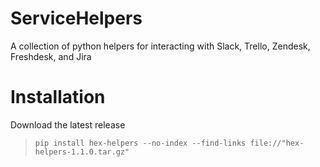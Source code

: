 # ServiceHelpers
A collection of python helpers for interacting with Slack, Trello, Zendesk, Freshdesk, and Jira

# Installation
Download the latest release

> `pip install hex-helpers --no-index --find-links file://"hex-helpers-1.1.0.tar.gz"`